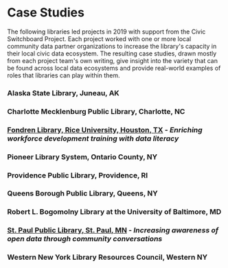 # Case Studies

The following libraries led projects in 2019 with support from the Civic Switchboard Project. Each project worked with one or more local community data partner organizations to increase the library's capacity in their local civic data ecosystem. The resulting case studies, drawn mostly from each project team's own writing, give insight into the variety that can be found across local data ecosystems and provide real-world examples of roles that libraries can play within them.

### **Alaska State Library, Juneau, AK** 

### **Charlotte Mecklenburg Public Library, Charlotte, NC**

### [Fondren Library, Rice University, Houston, TX](fondren-library-rice-university-houston-tx.md) - _**Enriching workforce development training with data literacy**_

### Pioneer Library System, Ontario County, NY

### Providence Public Library, Providence, RI

### Queens Borough Public Library, Queens, NY

### Robert L. Bogomolny Library at the University of Baltimore, MD

### [St. Paul Public Library, St. Paul, MN](st-paul-public-library-st-paul-mn.md) - _**Increasing awareness of open data through community conversations**_

### Western New York Library Resources Council, Western NY





